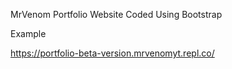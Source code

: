 
MrVenom Portfolio Website Coded Using Bootstrap

Example

https://portfolio-beta-version.mrvenomyt.repl.co/
